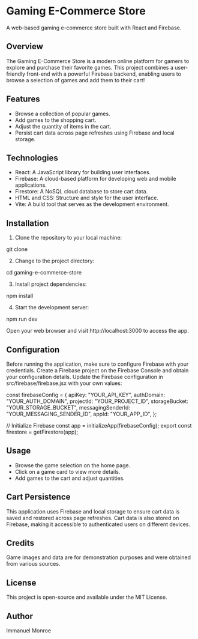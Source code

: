 # Gaming E-Commerce Store

A web-based gaming e-commerce store built with React and Firebase.

## Overview

The Gaming E-Commerce Store is a modern online platform for gamers to explore and purchase their favorite games. This project combines a user-friendly front-end with a powerful Firebase backend, enabling users to browse a selection of games and add them to their cart!

## Features

- Browse a collection of popular games.
- Add games to the shopping cart.
- Adjust the quantity of items in the cart.
- Persist cart data across page refreshes using Firebase and local storage.

## Technologies

- React: A JavaScript library for building user interfaces.
- Firebase: A cloud-based platform for developing web and mobile applications.
- Firestore: A NoSQL cloud database to store cart data.
- HTML and CSS: Structure and style for the user interface.
- Vite: A build tool that serves as the development environment.

## Installation

1. Clone the repository to your local machine:


git clone <repository-url>


2. Change to the project directory:

cd gaming-e-commerce-store


3. Install project dependencies:

npm install

4. Start the development server:

npm run dev

Open your web browser and visit http://localhost:3000 to access the app.

## Configuration
Before running the application, make sure to configure Firebase with your credentials. Create a Firebase project on the Firebase Console and obtain your configuration details. Update the Firebase configuration in src/firebase/firebase.jsx with your own values:

const firebaseConfig = {
  apiKey: "YOUR_API_KEY",
  authDomain: "YOUR_AUTH_DOMAIN",
  projectId: "YOUR_PROJECT_ID",
  storageBucket: "YOUR_STORAGE_BUCKET",
  messagingSenderId: "YOUR_MESSAGING_SENDER_ID",
  appId: "YOUR_APP_ID",
};

// Initialize Firebase
const app = initializeApp(firebaseConfig);
export const firestore = getFirestore(app);

## Usage
- Browse the game selection on the home page.
- Click on a game card to view more details.
- Add games to the cart and adjust quantities.

## Cart Persistence
This application uses Firebase and local storage to ensure cart data is saved and restored across page refreshes. Cart data is also stored on Firebase, making it accessible to authenticated users on different devices.

## Credits
Game images and data are for demonstration purposes and were obtained from various sources.

## License
This project is open-source and available under the MIT License.

## Author
Immanuel Monroe